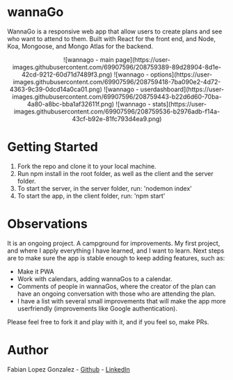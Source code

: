 # wannaGo

WannaGo is a responsive web app that allow users to create plans and see who want to attend to them. Built with React for the front end, and Node, Koa, Mongoose, and Mongo Atlas for the backend.

<p align="center">
![wannago - main page](https://user-images.githubusercontent.com/69907596/208759389-89d28904-8d1e-42cd-9212-60d71d7489f3.png)
![wannago - options](https://user-images.githubusercontent.com/69907596/208759418-7ba090e2-4d72-4363-9c39-0dcd14a0ca01.png)
![wannago - userdashboard](https://user-images.githubusercontent.com/69907596/208759443-b22d6d60-70ba-4a80-a8bc-bba1af32611f.png)
![wannago - stats](https://user-images.githubusercontent.com/69907596/208759536-b2976adb-f14a-43cf-b92e-81fc793d4ea9.png)

</p>

# Getting Started

1. Fork the repo and clone it to your local machine.
2. Run npm install in the root folder, as well as the client and the server folder.
3. To start the server, in the server folder, run: 'nodemon index'
4. To start the app, in the client folder, run: 'npm start'

# Observations

It is an ongoing project. A campground for improvements. My first project, and where I apply everything I have learned, and I want to learn. Next steps are to make sure the app is stable enough to keep adding features, such as:

- Make it PWA
- Work with calendars, adding wannaGos to a calendar.
- Comments of people in wannaGos, where the creator of the plan can have an ongoing conversation with those who are attending the plan.
- I have a list with several small improvements that will make the app more userfriendly (improvements like Google authentication).

Please feel free to fork it and play with it, and if you feel so, make PRs.

# Author

Fabian Lopez Gonzalez - <a href='https://github.com/Fabs-and'>Github</a> - <a href='https://www.linkedin.com/in/fabian-lopez-gonzalez/'>LinkedIn</a>

